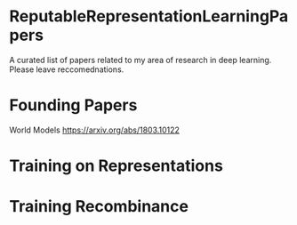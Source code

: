 # ReputableRepresentationLearningPapers
A curated list of papers related to my area of research in deep learning.
Please leave reccomednations.

# Founding Papers
World Models
https://arxiv.org/abs/1803.10122

# Training on Representations

# Training Recombinance

